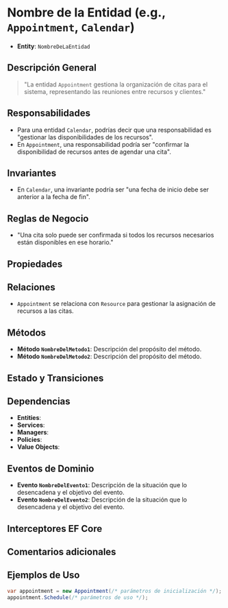 # Nombre de la Entidad (e.g., `Appointment`, `Calendar`)

- **Entity**: `NombreDeLaEntidad`

## Descripción General
<!-- Explica brevemente qué representa esta entidad o aggregate root en el contexto del dominio.
     Describe el rol y propósito principal de la entidad en el negocio y su función en el sistema. -->

<!-- Aquí es útil pensar en el “¿por qué?” de la entidad. Pregúntate: ¿Por qué existe esta entidad en el sistema? ¿Qué rol juega en el negocio? Incluso una o dos frases concisas pueden ser efectivas, como: -->

> "La entidad `Appointment` gestiona la organización de citas para el sistema, representando las reuniones entre recursos y clientes."

## Responsabilidades
<!-- Lista las responsabilidades clave de la entidad, es decir, las tareas principales que maneja
     en el sistema, como validar ciertos datos, gestionar estados, o colaborar con otras entidades. -->

<!-- Piensa en las acciones clave que realiza la entidad para cumplir con su propósito. Si un método es esencial para que la entidad cumpla su rol, eso suele indicar una responsabilidad. Por ejemplo: -->

- Para una entidad `Calendar`, podrías decir que una responsabilidad es "gestionar las disponibilidades de los recursos".
- En `Appointment`, una responsabilidad podría ser "confirmar la disponibilidad de recursos antes de agendar una cita".

## Invariantes
<!-- Define las reglas que deben cumplirse siempre para que la entidad esté en un estado válido.
     Estas son condiciones que, si no se cumplen, indican un estado inválido del objeto. -->

<!-- Esta parte suele ser difícil, pero es básicamente cualquier regla que deba cumplirse para que la entidad esté en un estado válido. Un buen punto de partida es considerar preguntas como: -->

- En `Calendar`, una invariante podría ser "una fecha de inicio debe ser anterior a la fecha de fin".

## Reglas de Negocio
<!-- Lista las reglas de negocio específicas que gobiernan esta entidad, incluyendo lógica o
     restricciones adicionales que no califican como invariantes pero sí como normas de uso.
     Especifica también cómo se relaciona con otras entidades o recursos del dominio si aplica. -->

<!-- Si las invariantes te parecieron complejas, aquí tienes un poco más de libertad, ya que las reglas de negocio pueden ser normas adicionales que no son absolutas, pero que rigen el uso de la entidad en situaciones específicas. Piensa en reglas como "Condiciones que debe cumplir esta entidad en ciertos contextos". -->

- "Una cita solo puede ser confirmada si todos los recursos necesarios están disponibles en ese horario."

## Propiedades

## Relaciones
<!-- Detalla las relaciones con otras entidades o agregados. Explica si son relaciones de tipo
     composición, agregación, asociación, etc. Incluye la cardinalidad y el propósito de cada relación. -->

<!-- Aquí, lo útil es indicar con quién interactúa esta entidad y por qué. No siempre es necesario ir al detalle de si es una relación de tipo *composición* o *asociación*, sino más bien el propósito general. -->

- `Appointment` se relaciona con `Resource` para gestionar la asignación de recursos a las citas.

## Métodos
<!-- Enumera y describe los métodos públicos principales de la entidad, incluyendo su propósito.
     Esto ayuda a entender qué operaciones se pueden realizar en la entidad y cómo interactúa con otras partes del sistema. -->
- **Método `NombreDelMetodo1`**: Descripción del propósito del método.
- **Método `NombreDelMetodo2`**: Descripción del propósito del método.

## Estado y Transiciones

## Dependencias

- **Entities**:
- **Services**:
- **Managers**:
- **Policies**:
- **Value Objects**:

## Eventos de Dominio
<!-- Si la entidad genera eventos de dominio, indícalos aquí con una breve explicación de cuándo
     y por qué se generan en el contexto del negocio. -->

- **Evento `NombreDelEvento1`**: Descripción de la situación que lo desencadena y el objetivo del evento.
- **Evento `NombreDelEvento2`**: Descripción de la situación que lo desencadena y el objetivo del evento.

## Interceptores EF Core

## Comentarios adicionales

## Ejemplos de Uso
<!-- Proporciona ejemplos prácticos de cómo interactuar con esta entidad, lo cual facilita
     entender su flujo de uso típico en el sistema. Esto podría incluir código en C# o pseudocódigo. -->
```csharp
var appointment = new Appointment(/* parámetros de inicialización */);
appointment.Schedule(/* parámetros de uso */);
